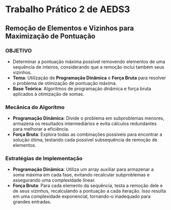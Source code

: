 # Trabalho Prático 2 de AEDS3

## Remoção de Elementos e Vizinhos para Maximização de Pontuação

### OBJETIVO
- Determinar a pontuação máxima possível removendo elementos de uma sequência de inteiros, considerando que a remoção inclui também seus vizinhos.
- **Tema**: Utilização de **Programação Dinâmica** e **Força Bruta** para resolver o problema de otimização de pontuação máxima.
- **Base Teórica**: Algoritmos de programação dinâmica e força bruta aplicados à otimização de somas.

### Mecânica do Algoritmo
- **Programação Dinâmica**: Divide o problema em subproblemas menores, armazena os resultados intermediários e evita cálculos redundantes para melhorar a eficiência.
- **Força Bruta**: Explora todas as combinações possíveis para encontrar a solução ótima, testando cada possível subsequência de remoção de elementos.

### Estratégias de Implementação
- **Programação Dinâmica**: Utiliza um array auxiliar para armazenar a soma máxima em cada fase, evitando recalcular subproblemas e assegurando uma complexidade linear.
- **Força Bruta**: Para cada elemento da sequência, testa a remoção dele e de seus vizinhos, recalculando a pontuação a cada iteração. Isso resulta em uma complexidade exponencial, tornando-o inadequado para grandes entradas.
